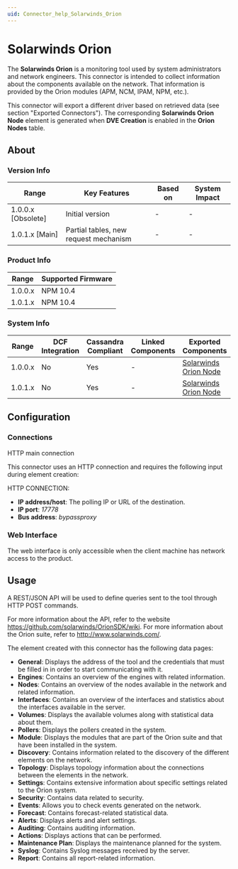 ```yaml
---
uid: Connector_help_Solarwinds_Orion
---
```


# Solarwinds Orion

The **Solarwinds Orion** is a monitoring tool used by system administrators and network engineers. This connector is intended to collect information about the components available on the network. That information is provided by the Orion modules (APM, NCM, IPAM, NPM, etc.).

This connector will export a different driver based on retrieved data (see section "Exported Connectors"). The corresponding **Solarwinds Orion Node** element is generated when **DVE Creation** is enabled in the **Orion Nodes** table.

## About

### Version Info

| **Range**            | **Key Features**                      | **Based on** | **System Impact** |
|----------------------|---------------------------------------|--------------|-------------------|
| 1.0.0.x \[Obsolete\] | Initial version                       | \-           | \-                |
| 1.0.1.x \[Main\]     | Partial tables, new request mechanism | \-           | \-                |

### Product Info

| **Range** | **Supported Firmware** |
|-----------|------------------------|
| 1.0.0.x   | NPM 10.4               |
| 1.0.1.x   | NPM 10.4               |

### System Info

| **Range** | **DCF Integration** | **Cassandra Compliant** | **Linked Components** | **Exported Components**                                                |
|-----------|---------------------|-------------------------|-----------------------|------------------------------------------------------------------------|
| 1.0.0.x   | No                  | Yes                     | \-                    | [Solarwinds Orion Node](xref:Connector_help_Solarwinds_Orion_Node) |
| 1.0.1.x   | No                  | Yes                     | \-                    | [Solarwinds Orion Node](xref:Connector_help_Solarwinds_Orion_Node) |

## Configuration

### Connections

HTTP main connection

This connector uses an HTTP connection and requires the following input during element creation:

HTTP CONNECTION:

- **IP address/host**: The polling IP or URL of the destination.
- **IP port**: *17778*
- **Bus address**: *bypassproxy*

### Web Interface

The web interface is only accessible when the client machine has network access to the product.

## Usage

A REST/JSON API will be used to define queries sent to the tool through HTTP POST commands.

For more information about the API, refer to the website <https://github.com/solarwinds/OrionSDK/wiki>. For more information about the Orion suite, refer to <http://www.solarwinds.com/>.

The element created with this connector has the following data pages:

- **General**: Displays the address of the tool and the credentials that must be filled in in order to start communicating with it.
- **Engines**: Contains an overview of the engines with related information.
- **Nodes**: Contains an overview of the nodes available in the network and related information.
- **Interfaces**: Contains an overview of the interfaces and statistics about the interfaces available in the server.
- **Volumes**: Displays the available volumes along with statistical data about them.
- **Pollers**: Displays the pollers created in the system.
- **Module**: Displays the modules that are part of the Orion suite and that have been installed in the system.
- **Discovery**: Contains information related to the discovery of the different elements on the network.
- **Topology**: Displays topology information about the connections between the elements in the network.
- **Settings**: Contains extensive information about specific settings related to the Orion system.
- **Security**: Contains data related to security.
- **Events**: Allows you to check events generated on the network.
- **Forecast**: Contains forecast-related statistical data.
- **Alerts**: Displays alerts and alert settings.
- **Auditing**: Contains auditing information.
- **Actions**: Displays actions that can be performed.
- **Maintenance Plan**: Displays the maintenance planned for the system.
- **Syslog**: Contains Syslog messages received by the server.
- **Report**: Contains all report-related information.
